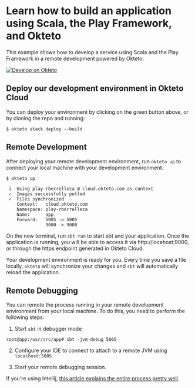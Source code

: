 # Learn how to build an application using Scala, the Play Framework, and Okteto

This example shows how to develop a service using Scala and the Play Framework in a remote development powered by Okteto.

[![Develop on Okteto](https://okteto.com/develop-okteto.svg)](https://cloud.okteto.com/deploy?repository=https://github.com/okteto/scala-play-getting-started)


## Deploy our development environment in Okteto Cloud

You can deploy your environment by clicking on the green button above, or by cloning the repo and running:

```
$ okteto stack deploy --build
```

## Remote Development

After deploying your remote development environment, run `okteto up` to connect your local machine with your development environment. 

```
$ okteto up
```

```
 i  Using play-rberrelleza @ cloud.okteto.com as context
 ✓  Images successfully pulled
 ✓  Files synchronized
    Context:   cloud.okteto.com
    Namespace: play-rberrelleza
    Name:      app
    Forward:   5005 -> 5005
               9000 -> 9000
```

On the new terminal, run `sbt run` to start sbt and your application. Once the application is running, you will be able to access it via http://locahost:9000, or through the https endpoint generated in Okteto Cloud.

Your development environment is ready for you. Every time you save a file locally, `okteto`  will synchronize your changes and `sbt` will automatically reload the application.

## Remote Debugging

You can remote the process running in your remote development environment from your local machine. To do this, you need to perform the following steps:
1. Start  `sbt` in debugger mode
```
root@app:/usr/src/app# sbt -jvm-debug 5005
```

2. Configure your IDE to connect to attach to a remote JVM using `localhost:5005`

3. Start your remote debugging session. 

If you're using Intellij, [this article explains the entire process pretty well](https://www.jetbrains.com/help/idea/tutorial-remote-debug.html#15b282d4).